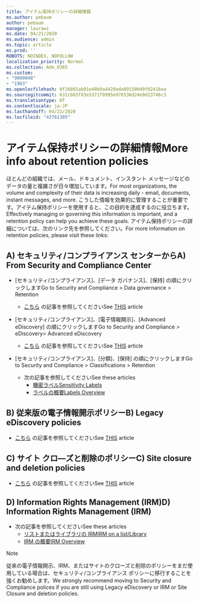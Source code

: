 ```yaml
---
title: アイテム保持ポリシーの詳細情報
ms.author: pebaum
author: pebaum
manager: laurawi
ms.date: 04/21/2020
ms.audience: admin
ms.topic: article
ms.prod: ''
ROBOTS: NOINDEX, NOFOLLOW
localization_priority: Normal
ms.collection: Adm_O365
ms.custom:
- "9000048"
- "1983"
ms.openlocfilehash: 0f26865ab01e40b9a4429ada09150049f02416ea
ms.sourcegitcommit: 631cbb5f03e5371f0995e976536d24e9d13746c3
ms.translationtype: HT
ms.contentlocale: ja-JP
ms.lasthandoff: 04/22/2020
ms.locfileid: "43761305"
---
```

# <a name="more-info-about-retention-policies"></a><span data-ttu-id="77279-102">アイテム保持ポリシーの詳細情報</span><span class="sxs-lookup"><span data-stu-id="77279-102">More info about retention policies</span></span>

<span data-ttu-id="77279-103">ほとんどの組織では、メール、ドキュメント、インスタント メッセージなどのデータの量と複雑さが日々増加しています。</span><span class="sxs-lookup"><span data-stu-id="77279-103">For most organizations, the volume and complexity of their data is increasing daily - email, documents, instant messages, and more.</span></span> <span data-ttu-id="77279-104">こうした情報を効果的に管理することが重要です。アイテム保持ポリシーを使用すると、この目的を達成するのに役立ちます。</span><span class="sxs-lookup"><span data-stu-id="77279-104">Effectively managing or governing this information is important, and a retention policy can help you achieve these goals.</span></span> <span data-ttu-id="77279-105">アイテム保持ポリシーの詳細については、次のリンク先を参照してください。</span><span class="sxs-lookup"><span data-stu-id="77279-105">For more information on retention policies, please visit these links:</span></span>

## <a name="a-from-security-and-compliance-center"></a><span data-ttu-id="77279-106">A) セキュリティ/コンプライアンス センターから</span><span class="sxs-lookup"><span data-stu-id="77279-106">A) From Security and Compliance Center</span></span>

- <span data-ttu-id="77279-107">[セキュリティ/コンプライアンス]、[データ ガバナンス]、[保持] の順にクリックします</span><span class="sxs-lookup"><span data-stu-id="77279-107">Go to Security and Compliance > Data governance > Retention</span></span>
  - <span data-ttu-id="77279-108">[こちら](https://docs.microsoft.com/office365/securitycompliance/retention-policies) の記事を参照してください</span><span class="sxs-lookup"><span data-stu-id="77279-108">See [THIS](https://docs.microsoft.com/office365/securitycompliance/retention-policies) article</span></span>

- <span data-ttu-id="77279-109">[セキュリティ/コンプライアンス]、[電子情報開示]、[Advanced eDiscovery] の順にクリックします</span><span class="sxs-lookup"><span data-stu-id="77279-109">Go to Security and Compliance > eDiscovery> Advanced eDiscovery</span></span> 
  - <span data-ttu-id="77279-110">[こちら](https://docs.microsoft.com/office365/securitycompliance/ediscovery-cases) の記事を参照してください</span><span class="sxs-lookup"><span data-stu-id="77279-110">See [THIS](https://docs.microsoft.com/office365/securitycompliance/ediscovery-cases) article</span></span>

- <span data-ttu-id="77279-111">[セキュリティ/コンプライアンス]、[分類]、[保持] の順にクリックします</span><span class="sxs-lookup"><span data-stu-id="77279-111">Go to Security and Compliance > Classifications > Retention</span></span>
  - <span data-ttu-id="77279-112">次の記事を参照してください</span><span class="sxs-lookup"><span data-stu-id="77279-112">See these articles</span></span>
    - [<span data-ttu-id="77279-113">機密ラベル</span><span class="sxs-lookup"><span data-stu-id="77279-113">Sensitivity Labels</span></span>](https://docs.microsoft.com/office365/securitycompliance/sensitivity-labels)
    - [<span data-ttu-id="77279-114">ラベルの概要</span><span class="sxs-lookup"><span data-stu-id="77279-114">Labels Overview</span></span>](https://docs.microsoft.com/office365/securitycompliance/labels)

## <a name="b-legacy-ediscovery-policies"></a><span data-ttu-id="77279-115">B) 従来版の電子情報開示ポリシー</span><span class="sxs-lookup"><span data-stu-id="77279-115">B) Legacy eDiscovery policies</span></span>

- <span data-ttu-id="77279-116">[こちら](https://support.office.com/article/Set-up-an-eDiscovery-Center-in-SharePoint-Online-A18F8975-AA7F-43B4-A7D6-001D14744D8E) の記事を参照してください</span><span class="sxs-lookup"><span data-stu-id="77279-116">See [THIS](https://support.office.com/article/Set-up-an-eDiscovery-Center-in-SharePoint-Online-A18F8975-AA7F-43B4-A7D6-001D14744D8E) article</span></span>

## <a name="c-site-closure-and-deletion-policies"></a><span data-ttu-id="77279-117">C) サイト クロ―ズと削除のポリシー</span><span class="sxs-lookup"><span data-stu-id="77279-117">C) Site closure and deletion policies</span></span>

- <span data-ttu-id="77279-118">[こちら](https://support.office.com/article/Use-policies-for-site-closure-and-deletion-A8280D82-27FD-48C5-9ADF-8A5431208BA5) の記事を参照してください</span><span class="sxs-lookup"><span data-stu-id="77279-118">See [THIS](https://support.office.com/article/Use-policies-for-site-closure-and-deletion-A8280D82-27FD-48C5-9ADF-8A5431208BA5) article</span></span>  

## <a name="d-information-rights-management-irm"></a><span data-ttu-id="77279-119">D) Information Rights Management (IRM)</span><span class="sxs-lookup"><span data-stu-id="77279-119">D) Information Rights Management (IRM)</span></span>

- <span data-ttu-id="77279-120">次の記事を参照してください</span><span class="sxs-lookup"><span data-stu-id="77279-120">See these articles</span></span>
  - [<span data-ttu-id="77279-121">リストまたはライブラリの IRM</span><span class="sxs-lookup"><span data-stu-id="77279-121">IRM on a list/Library</span></span>](https://support.office.com/article/apply-information-rights-management-to-a-list-or-library-3bdb5c4e-94fc-4741-b02f-4e7cc3c54aa1)
  - [<span data-ttu-id="77279-122">IRM の概要</span><span class="sxs-lookup"><span data-stu-id="77279-122">IRM Overview</span></span>](https://support.office.com/article/create-and-apply-information-management-policies-eb501fe9-2ef6-4150-945a-65a6451ee9e9)

> [!Note]
> <span data-ttu-id="77279-123">従来の電子情報開示、IRM、またはサイトのクローズと削除のポリシーをまだ使用している場合は、セキュリティ/コンプライアンス ポリシーに移行することを強くお勧めします。</span><span class="sxs-lookup"><span data-stu-id="77279-123">We strongly recommend moving to Security and Compliance polices if you are still using Legacy eDiscovery or IRM or Site Closure and deletion policies.</span></span>
